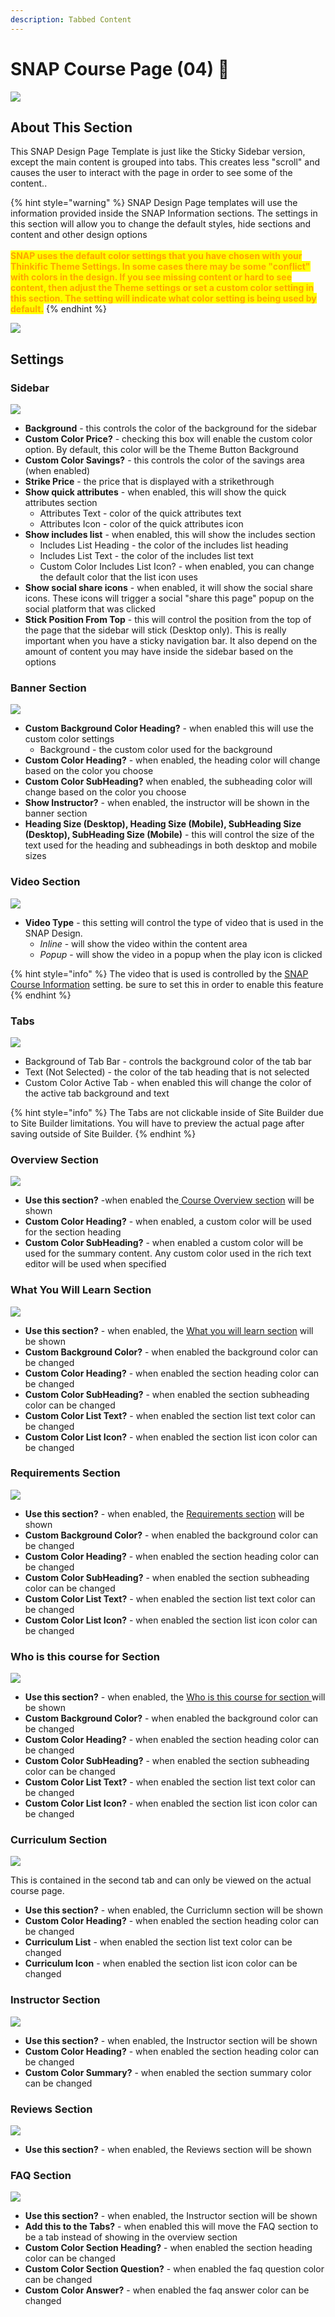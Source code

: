 ```yaml
---
description: Tabbed Content
---
```


# SNAP Course Page (04) 🎨

![](<../../.gitbook/assets/Handling-Problem-Breeds- (1).png>)

## About This Section

This SNAP Design Page Template is just like the Sticky Sidebar version, except the main content is grouped into tabs. This creates less "scroll" and causes the user to interact with the page in order to see some of the content..&#x20;

{% hint style="warning" %}
SNAP Design Page templates will use the information provided inside the SNAP Information sections. The settings in this section will allow you to change the default styles, hide sections and content and other design options\
\
<mark style="color:orange;">**SNAP uses the default color settings that you have chosen with your Thinkific Theme Settings. In some cases there may be some "conflict" with colors in the design. If you see missing content or hard to see content, then adjust the Theme settings or set a custom color setting in this section. The setting will indicate what color setting is being used by default.**</mark>
{% endhint %}

![](<../../.gitbook/assets/Screen Shot 2022-07-13 at 12.52.24 PM.png>)

## Settings

### Sidebar

![](<../../.gitbook/assets/Site-Builder-Thinkific - 2022-07-13T143825.589.png>)

* **Background** - this controls the color of the background for the sidebar
* **Custom Color Price?** - checking this box will enable the custom color option. By default, this color will be the Theme Button Background
* **Custom Color Savings?** - this controls the color of the savings area (when enabled)
* **Strike Price** - the price that is displayed with a strikethrough
* **Show quick attributes** - when enabled, this will show the quick attributes section
  * Attributes Text - color of the quick attributes text
  * Attributes Icon - color of the quick attributes icon
* **Show includes list** - when enabled, this will show the includes section
  * Includes List Heading - the color of the includes list heading
  * Includes List Text - the color of the includes list text
  * Custom Color Includes List Icon? - when enabled, you can change the default color that the list icon uses
* **Show social share icons** - when enabled, it will show the social share icons. These icons will trigger a social "share this page" popup on the social platform that was clicked
* **Stick Position From Top** - this will control the position from the top of the page that the sidebar will stick (Desktop only). This is really important when you have a sticky navigation bar. It also depend on the amount of content you may have inside the sidebar based on the options

### Banner Section

![](<../../.gitbook/assets/Site-Builder-Thinkific - 2022-07-13T143915.427.png>)

* **Custom Background Color Heading?** - when enabled this will use the custom color settings
  * Background - the custom color used for the background
* **Custom Color Heading?** - when enabled, the heading color will change based on the color you choose
* **Custom Color SubHeading?** when enabled, the subheading color will change based on the color you choose
* **Show Instructor?** - when enabled, the instructor will be shown in the banner section
* **Heading Size (Desktop), Heading Size (Mobile), SubHeading Size (Desktop), SubHeading Size (Mobile)** - this will control the size of the text used for the heading and subheadings in both desktop and mobile sizes

### Video Section

![](<../../.gitbook/assets/Site-Builder-Thinkific - 2022-07-13T144036.390.png>)

* **Video Type** - this setting will control the type of video that is used in the SNAP Design.
  * _Inline_ - will show the video within the content area&#x20;
  * _Popup_ - will show the video in a popup when the play icon is clicked

{% hint style="info" %}
The video that is used is controlled by the [SNAP Course Information](../snap-information-sections/snap-course-information.md#video) setting. be sure to set this in order to enable this feature
{% endhint %}

### Tabs

![](<../../.gitbook/assets/Site-Builder-Thinkific - 2022-07-13T144135.732.png>)

* Background of Tab Bar - controls the background color of the tab bar
* Text (Not Selected) - the color of the tab heading that is not selected
* Custom Color Active Tab - when enabled this will change the color of the active tab background and text

{% hint style="info" %}
The Tabs are not clickable inside of Site Builder due to Site Builder limitations. You will have to preview the actual page after saving outside of Site Builder.
{% endhint %}

### Overview Section

![](<../../.gitbook/assets/Site-Builder-Thinkific - 2022-07-13T144608.189.png>)

* **Use this section?** -when enabled the[ Course Overview section](../snap-information-sections/snap-course-information.md#course-overview) will be shown&#x20;
* **Custom Color Heading?** - when enabled, a custom color will be used for the section heading
* **Custom Color SubHeading?** - when enabled a custom color will be used for the summary content. Any custom color used in the rich text editor will be used when specified

### What You Will Learn Section

![](<../../.gitbook/assets/Site-Builder-Thinkific - 2022-07-13T144738.303.png>)

* **Use this section?** - when enabled, the [What you will learn section](../snap-information-sections/snap-course-information.md#what-you-will-learn) will be shown
* **Custom Background Color?** - when enabled the background color can be changed
* **Custom Color Heading?** - when enabled the section heading color can be changed
* **Custom Color SubHeading?** - when enabled the section subheading color can be changed
* **Custom Color List Text?** - when enabled the section list text color can be changed
* **Custom Color List Icon?** - when enabled the section list icon color can be changed

### Requirements Section

![](<../../.gitbook/assets/Site-Builder-Thinkific - 2022-07-13T144830.022.png>)

* **Use this section?** - when enabled, the [Requirements section](../snap-information-sections/snap-course-information.md#requirements) will be shown
* **Custom Background Color?** - when enabled the background color can be changed
* **Custom Color Heading?** - when enabled the section heading color can be changed
* **Custom Color SubHeading?** - when enabled the section subheading color can be changed
* **Custom Color List Text?** - when enabled the section list text color can be changed
* **Custom Color List Icon?** - when enabled the section list icon color can be changed

### Who is this course for Section

![](<../../.gitbook/assets/Site-Builder-Thinkific - 2022-07-13T144917.560.png>)

* **Use this section?** - when enabled, the [Who is this course for section ](../snap-information-sections/snap-course-information.md#who-is-this-course-for)will be shown
* **Custom Background Color?** - when enabled the background color can be changed
* **Custom Color Heading?** - when enabled the section heading color can be changed
* **Custom Color SubHeading?** - when enabled the section subheading color can be changed
* **Custom Color List Text?** - when enabled the section list text color can be changed
* **Custom Color List Icon?** - when enabled the section list icon color can be changed

### Curriculum Section

![](<../../.gitbook/assets/Handling-Problem-Breeds- (2).png>)

This is contained in the second tab and can only be viewed on the actual course page.

* **Use this section?** - when enabled, the Curriclumn section will be shown
* **Custom Color Heading?** - when enabled the section heading color can be changed
* **Curriculum List** - when enabled the section list text color can be changed
* **Curriculum Icon** - when enabled the section list icon color can be changed

### Instructor Section

![](<../../.gitbook/assets/Handling-Problem-Breeds- (3).png>)

* **Use this section?** - when enabled, the Instructor section will be shown
* **Custom Color Heading?** - when enabled the section heading color can be changed
* **Custom Color Summary?** - when enabled the section summary color can be changed

### Reviews Section

![](<../../.gitbook/assets/Screen Shot 2022-07-13 at 1.24.46 PM.png>)

* **Use this section?** - when enabled, the Reviews section will be shown

### FAQ Section

![](<../../.gitbook/assets/Site-Builder-Thinkific - 2022-07-13T132407.898.png>)

* **Use this section?** - when enabled, the Instructor section will be shown
* **Add this to the Tabs?** - when enabled this will move the FAQ section to be a tab instead of showing in the overview section
* **Custom Color Section Heading?** - when enabled the section heading color can be changed
* **Custom Color Section Question?**  - when enabled the faq question color can be changed
* **Custom Color Answer?**  - when enabled the faq answer color can be changed
